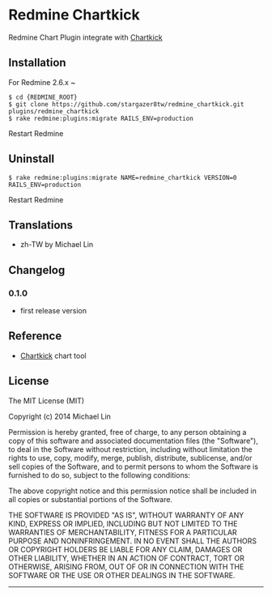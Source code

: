 Redmine Chartkick
=================

Redmine Chart Plugin integrate with [Chartkick][1]

## Installation

For Redmine 2.6.x ~

    $ cd {REDMINE_ROOT}
    $ git clone https://github.com/stargazer8tw/redmine_chartkick.git plugins/redmine_chartkick
    $ rake redmine:plugins:migrate RAILS_ENV=production

Restart Redmine

## Uninstall

    $ rake redmine:plugins:migrate NAME=redmine_chartkick VERSION=0 RAILS_ENV=production

Restart Redmine
    
## Translations

- zh-TW by Michael Lin

## Changelog

### 0.1.0
- first release version

## Reference
- [Chartkick][1] chart tool

## License
The MIT License (MIT)

Copyright (c) 2014 Michael Lin

Permission is hereby granted, free of charge, to any person obtaining a copy
of this software and associated documentation files (the "Software"), to deal
in the Software without restriction, including without limitation the rights
to use, copy, modify, merge, publish, distribute, sublicense, and/or sell
copies of the Software, and to permit persons to whom the Software is
furnished to do so, subject to the following conditions:

The above copyright notice and this permission notice shall be included in all
copies or substantial portions of the Software.

THE SOFTWARE IS PROVIDED "AS IS", WITHOUT WARRANTY OF ANY KIND, EXPRESS OR
IMPLIED, INCLUDING BUT NOT LIMITED TO THE WARRANTIES OF MERCHANTABILITY,
FITNESS FOR A PARTICULAR PURPOSE AND NONINFRINGEMENT. IN NO EVENT SHALL THE
AUTHORS OR COPYRIGHT HOLDERS BE LIABLE FOR ANY CLAIM, DAMAGES OR OTHER
LIABILITY, WHETHER IN AN ACTION OF CONTRACT, TORT OR OTHERWISE, ARISING FROM,
OUT OF OR IN CONNECTION WITH THE SOFTWARE OR THE USE OR OTHER DEALINGS IN THE
SOFTWARE.

---
[1]:http://chartkick.com
[2]:https://github.com/ankane/chartkick